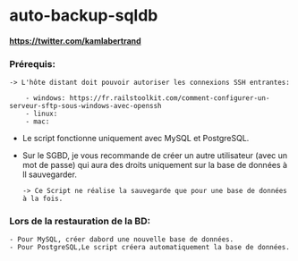 # auto-backup-sqldb

#### https://twitter.com/kamlabertrand

### Prérequis:

    -> L'hôte distant doit pouvoir autoriser les connexions SSH entrantes:
    
        - windows: https://fr.railstoolkit.com/comment-configurer-un-serveur-sftp-sous-windows-avec-openssh
        - linux:
        - mac:

* Le script fonctionne uniquement avec MySQL et PostgreSQL.

* Sur le SGBD, je vous recommande de créer un autre utilisateur (avec un mot de passe) qui aura des droits uniquement sur la base de données à  ll sauvegarder.

      -> Ce Script ne réalise la sauvegarde que pour une base de données à la fois.

### Lors de la restauration de la BD:
    - Pour MySQL, créer dabord une nouvelle base de données.
    - Pour PostgreSQL,Le script créera automatiquement la base de données.
